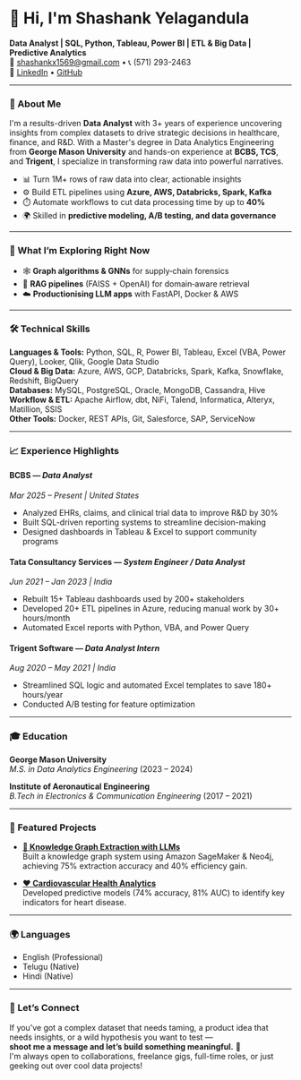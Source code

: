 # 👋 Hi, I'm Shashank Yelagandula

**Data Analyst | SQL, Python, Tableau, Power BI | ETL & Big Data | Predictive Analytics**  
📧 shashankx1569@gmail.com • 📞 (571) 293-2463  
🔗 [LinkedIn](https://www.linkedin.com/in/shashank-yelagandula-7a3b391b0/) • [GitHub](https://github.com/shashankyelagandula)

---

### 🚀 About Me

I'm a results-driven **Data Analyst** with 3+ years of experience uncovering insights from complex datasets to drive strategic decisions in healthcare, finance, and R&D. With a Master's degree in Data Analytics Engineering from **George Mason University** and hands-on experience at **BCBS, TCS**, and **Trigent**, I specialize in transforming raw data into powerful narratives.

- 📊 Turn 1M+ rows of raw data into clear, actionable insights  
- ⚙️ Build ETL pipelines using **Azure, AWS, Databricks, Spark, Kafka**  
- ⏱️ Automate workflows to cut data processing time by up to **40%**  
- 🌍 Skilled in **predictive modeling, A/B testing, and data governance**

---

### 🚀 What I’m Exploring Right Now

- 🕸 **Graph algorithms & GNNs** for supply‑chain forensics  
- 🔎 **RAG pipelines** (FAISS + OpenAI) for domain‑aware retrieval  
- ☁️ **Productionising LLM apps** with FastAPI, Docker & AWS

---

### 🛠️ Technical Skills

**Languages & Tools:** Python, SQL, R, Power BI, Tableau, Excel (VBA, Power Query), Looker, Qlik, Google Data Studio  
**Cloud & Big Data:** Azure, AWS, GCP, Databricks, Spark, Kafka, Snowflake, Redshift, BigQuery  
**Databases:** MySQL, PostgreSQL, Oracle, MongoDB, Cassandra, Hive  
**Workflow & ETL:** Apache Airflow, dbt, NiFi, Talend, Informatica, Alteryx, Matillion, SSIS  
**Other Tools:** Docker, REST APIs, Git, Salesforce, SAP, ServiceNow

---

### 📈 Experience Highlights

#### **BCBS** — *Data Analyst*  
*Mar 2025 – Present | United States*
- Analyzed EHRs, claims, and clinical trial data to improve R&D by 30%
- Built SQL-driven reporting systems to streamline decision-making
- Designed dashboards in Tableau & Excel to support community programs

#### **Tata Consultancy Services** — *System Engineer / Data Analyst*  
*Jun 2021 – Jan 2023 | India*
- Rebuilt 15+ Tableau dashboards used by 200+ stakeholders
- Developed 20+ ETL pipelines in Azure, reducing manual work by 30+ hours/month
- Automated Excel reports with Python, VBA, and Power Query

#### **Trigent Software** — *Data Analyst Intern*  
*Aug 2020 – May 2021 | India*
- Streamlined SQL logic and automated Excel templates to save 180+ hours/year
- Conducted A/B testing for feature optimization

---

### 🎓 Education

**George Mason University**  
*M.S. in Data Analytics Engineering* (2023 – 2024)

**Institute of Aeronautical Engineering**  
*B.Tech in Electronics & Communication Engineering* (2017 – 2021)

---

### 🧩 Featured Projects

- [**🔗 Knowledge Graph Extraction with LLMs**](https://github.com/shashankyelagandula)  
  Built a knowledge graph system using Amazon SageMaker & Neo4j, achieving 75% extraction accuracy and 40% efficiency gain.

- [**❤️ Cardiovascular Health Analytics**](https://github.com/shashankyelagandula)  
  Developed predictive models (74% accuracy, 81% AUC) to identify key indicators for heart disease.

---

### 🌍 Languages

- English (Professional)  
- Telugu (Native)  
- Hindi (Native)
---

### 🤝 Let’s Connect

If you’ve got a complex dataset that needs taming, a product idea that needs insights, or a wild hypothesis you want to test —  
**shoot me a message and let’s build something meaningful.** 🚀  
I'm always open to collaborations, freelance gigs, full-time roles, or just geeking out over cool data projects!
